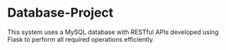# Database-Project
 This system uses a MySQL database with RESTful APIs developed using Flask to perform all required operations efficiently.
